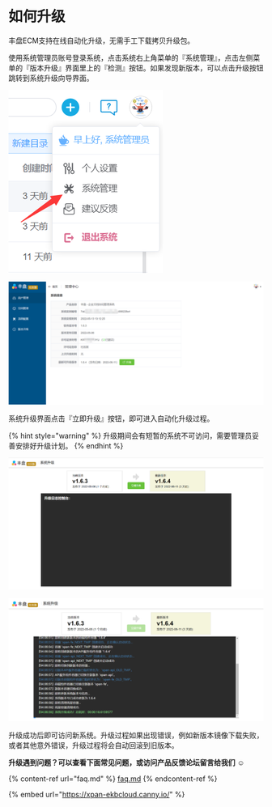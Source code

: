 # 如何升级

丰盘ECM支持在线自动化升级，无需手工下载拷贝升级包。

使用系统管理员账号登录系统，点击系统右上角菜单的『系统管理』，点击左侧菜单的『版本升级』界面里上的『检测』按钮。如果发现新版本，可以点击升级按钮跳转到系统升级向导界面。

![系统管理入口（丰盘ECM）](<../.gitbook/assets/image (3).png>)

![版本升级界面（丰盘ECM）](../.gitbook/assets/版本升级检测.png)

系统升级界面点击『立即升级』按钮，即可进入自动化升级过程。

{% hint style="warning" %}
升级期间会有短暂的系统不可访问，需要管理员妥善安排好升级计划。
{% endhint %}

![系统升级界面（丰盘ECM）](../.gitbook/assets/系统升级界面.png)

![系统升级成功（丰盘ECM）](../.gitbook/assets/系统升级成功.png)

升级成功后即可访问新系统。升级过程如果出现错误，例如新版本镜像下载失败，或者其他意外错误，升级过程将会自动回滚到旧版本。

**升级遇到问题？可以查看下面常见问题，或访问产品反馈论坛留言给我们** :relaxed:

{% content-ref url="faq.md" %}
[faq.md](faq.md)
{% endcontent-ref %}

{% embed url="https://xpan-ekbcloud.canny.io/" %}
